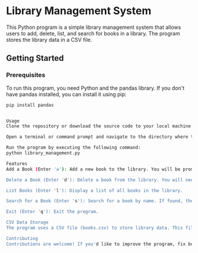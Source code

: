 # Library Management System

This Python program is a simple library management system that allows users to add, delete, list, and search for books in a library. The program stores the library data in a CSV file.

## Getting Started

### Prerequisites

To run this program, you need Python and the pandas library. If you don't have pandas installed, you can install it using pip:

```bash
pip install pandas


Usage
Clone the repository or download the source code to your local machine.

Open a terminal or command prompt and navigate to the directory where the code is located.

Run the program by executing the following command:
python library_management.py

Features
Add a Book (Enter 'a'): Add a new book to the library. You will be prompted to enter the book's name, author, price, publisher, and edition.

Delete a Book (Enter 'd'): Delete a book from the library. You will need to provide the name of the book to be deleted.

List Books (Enter 'l'): Display a list of all books in the library.

Search for a Book (Enter 's'): Search for a book by name. If found, the details of the book will be displayed.

Exit (Enter 'q'): Exit the program.

CSV Data Storage
The program uses a CSV file (books.csv) to store library data. This file is located in the same directory as the Python script. When you add or delete books, the changes are reflected in this file.

Contributing
Contributions are welcome! If you'd like to improve the program, fix bugs, or add new features, please fork this repository, make your changes, and create a pull request.

